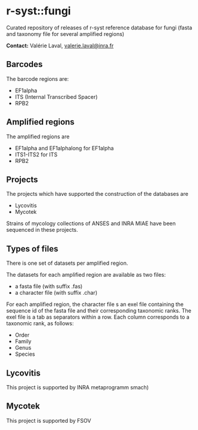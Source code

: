# r-syst::fungi
Curated repository of releases of r-syst reference database for fungi (fasta and taxonomy file for several amplified regions)   

**Contact:**  Valérie Laval, valerie.laval@inra.fr


## Barcodes

The barcode regions are:
* EF1alpha
* ITS (Internal Transcribed Spacer)
* RPB2

## Amplified regions



The amplified regions are
* EF1alpha and EF1alphalong for EF1alpha
* ITS1-ITS2 for ITS
* RPB2


## Projects

The projects which have supported the construction of the databases are  
* Lycovitis
* Mycotek

Strains of mycology collections of ANSES and INRA MIAE have been sequenced in these projects.


## Types of files

There is one set of datasets per amplified region.   

The datasets for each amplified region are available as two files:
* a fasta file (with suffix .fas)
* a character file (with suffix .char)

For each amplified region, the character file s an exel file containing the sequence id of the fasta file and their corresponding taxonomic ranks. The exel file is a tab as separators within a row. 
Each column corresponds to a taxonomic rank, as follows:   
* Order
* Family
* Genus
* Species


## Lycovitis

This project is supported by INRA metaprogramm smach)

## Mycotek

This project is supported by FSOV





